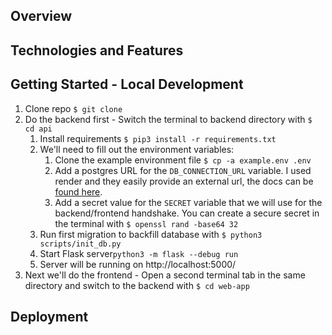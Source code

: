 ## Overview

## Technologies and Features 

## Getting Started - Local Development 
1. Clone repo `$ git clone `
2. Do the backend first - Switch the terminal to backend directory with `$ cd api` 
    1. Install requirements `$ pip3 install -r requirements.txt`
    2. We'll need to fill out the environment variables: 
        1. Clone the example environment file `$ cp -a example.env .env`
        2. Add a postgres URL for the `DB_CONNECTION_URL` variable. I used render and they easily provide an external url, the docs can be [found here](https://docs.render.com/databases#connect-to-your-database). 
        3. Add a secret value for the `SECRET` variable that we will use for the backend/frontend handshake. You can create a secure secret in the terminal with `$ openssl rand -base64 32`
    3. Run first migration to backfill database with `$ python3 scripts/init_db.py`
    3. Start Flask server`python3 -m flask --debug run`
    4. Server will be running on http://localhost:5000/
3. Next we'll do the frontend - Open a second terminal tab in the same directory and switch to the backend with `$ cd web-app`


## Deployment